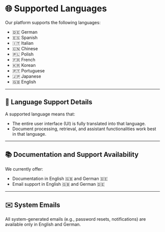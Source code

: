 # 🌐 Supported Languages

Our platform supports the following languages:
-	🇩🇪 German
-	🇪🇸 Spanish
-	🇮🇹 Italian
-	🇨🇳 Chinese
-	🇵🇱 Polish
-	🇫🇷 French
-	🇰🇷 Korean
-	🇵🇹 Portuguese
-	🇯🇵 Japanese
-	🇬🇧 English

---

## 🧩 Language Support Details

A supported language means that:
-	The entire user interface (UI) is fully translated into that language.
-	Document processing, retrieval, and assistant functionalities work best in that language.

---

## 📚 Documentation and Support Availability

We currently offer:
-	Documentation in English 🇬🇧 and German 🇩🇪
-	Email support in English 🇬🇧 and German 🇩🇪

---

## ✉️ System Emails

All system-generated emails (e.g., password resets, notifications) are available only in English and German.